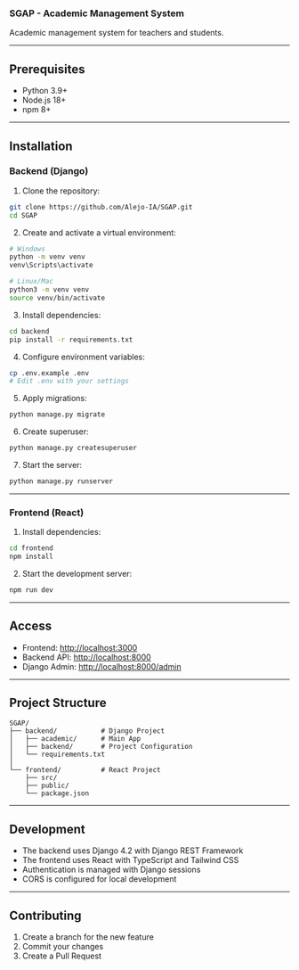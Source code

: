 ### SGAP - Academic Management System

Academic management system for teachers and students.

---

## Prerequisites

* Python 3.9+
* Node.js 18+
* npm 8+

---

## Installation

### Backend (Django)

1. Clone the repository:

```bash
git clone https://github.com/Alejo-IA/SGAP.git
cd SGAP
```

2. Create and activate a virtual environment:

```bash
# Windows
python -m venv venv
venv\Scripts\activate

# Linux/Mac
python3 -m venv venv
source venv/bin/activate
```

3. Install dependencies:

```bash
cd backend
pip install -r requirements.txt
```

4. Configure environment variables:

```bash
cp .env.example .env
# Edit .env with your settings
```

5. Apply migrations:

```bash
python manage.py migrate
```

6. Create superuser:

```bash
python manage.py createsuperuser
```

7. Start the server:

```bash
python manage.py runserver
```

---

### Frontend (React)

1. Install dependencies:

```bash
cd frontend
npm install
```

2. Start the development server:

```bash
npm run dev
```

---

## Access

* Frontend: [http://localhost:3000](http://localhost:3000)
* Backend API: [http://localhost:8000](http://localhost:8000)
* Django Admin: [http://localhost:8000/admin](http://localhost:8000/admin)

---

## Project Structure

```
SGAP/
├── backend/           # Django Project
│   ├── academic/      # Main App
│   ├── backend/       # Project Configuration
│   └── requirements.txt
│
└── frontend/          # React Project
    ├── src/
    ├── public/
    └── package.json
```

---

## Development

* The backend uses Django 4.2 with Django REST Framework
* The frontend uses React with TypeScript and Tailwind CSS
* Authentication is managed with Django sessions
* CORS is configured for local development

---

## Contributing

1. Create a branch for the new feature
2. Commit your changes
3. Create a Pull Request
